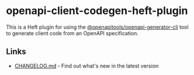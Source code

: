 # openapi-client-codegen-heft-plugin

This is a Heft plugin for using the [@openapitools/openapi-generator-cli](https://www.npmjs.com/package/@openapitools/openapi-generator-cli) tool to generate client code from an OpenAPI specification.

## Links

- [CHANGELOG.md](https://github.com/iclanton/openapi-heft-plugins/blob/main/openapi-typescript-heft-plugin/CHANGELOG.md) - Find
  out what's new in the latest version
